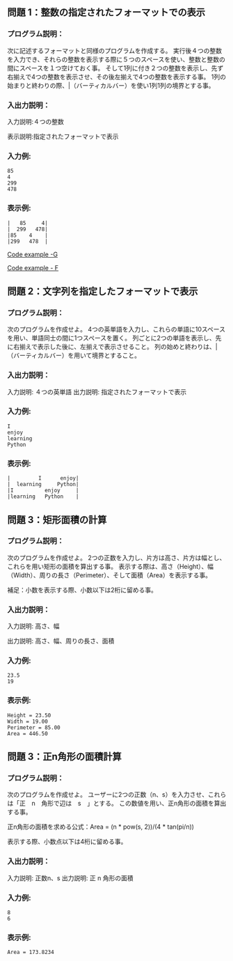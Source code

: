 ## 問題 1：整数の指定されたフォーマットでの表示
### プログラム説明：

次に記述するフォーマットと同様のプログラムを作成する。
実行後４つの整数を入力でき、それらの整数を表示する際に５つのスペースを使い、整数と整数の間にスペースを１つ空けておく事。
そして1列に付き２つの整数を表示し、先ず右揃えで4つの整数を表示させ、その後左揃えで4つの整数を表示する事。
1列の始まりと終わりの際、|（バーティカルバー）を使い1列1列の境界とする事。

### 入出力説明：
入力説明:４つの整数

表示説明:指定されたフォーマットで表示

### 入力例:

```
85
4
299
478
```
### 表示例:

```
|   85     4|
|  299   478|
|85    4    |
|299   478  |
```

[Code example -G](https://github.com/eclairsameal/Level-3_Python/blob/main/Homework4/George/homework_ex.py)

[Code example - F](https://github.com/eclairsameal/Level-3_Python/blob/main/Homework4/Fenrir/Homework4_ex.py)

## 問題 2：文字列を指定したフォーマットで表示

### プログラム説明：
次のプログラムを作成せよ。 4つの英単語を入力し、これらの単語に10スペースを用い、単語同士の間に1つスペースを置く。 列ごとに2つの単語を表示し、先に右揃えで表示した後に、左揃えで表示させること。 列の始めと終わりは、|（バーティカルバー）を用いて境界とすること。

### 入出力説明：

入力説明: ４つの英単語
出力説明: 指定されたフォーマットで表示

### 入力例:

```
I
enjoy
learning
Python
```
### 表示例:

```
|         I      enjoy|
|  learning     Python|
|I          enjoy     |
|learning   Python    |
```

## 問題 3：矩形面積の計算
### プログラム説明：
次のプログラムを作成せよ。 2つの正数を入力し、片方は高さ、片方は幅とし、 これらを用い矩形の面積を算出する事。 表示する際は、高さ（Height）、幅（Width）、周りの長さ（Perimeter）、そして面積（Area）を表示する事。

補足：小数を表示する際、小数以下は2桁に留める事。

### 入出力説明：
入力説明: 高さ、幅

出力説明: 高さ、幅、周りの長さ、面積

### 入力例:

```
23.5
19
```
### 表示例:

```
Height = 23.50
Width = 19.00
Perimeter = 85.00
Area = 446.50
```

## 問題 3：正n角形の面積計算
### プログラム説明：
次のプログラムを作成せよ。 ユーザーに2つの正数（n、s）を入力させ、これらは「正　n　角形で辺は　s　」とする。 この数値を用い、正n角形の面積を算出する事。

正n角形の面積を求める公式：Area = (n * pow(s, 2))/(4 * tan(pi/n))

表示する際、小数点以下は4桁に留める事。

### 入出力説明：
入力説明: 正数n、s
出力説明: 正 n 角形の面積

### 入力例:

```
8
6
```
### 表示例:

```
Area = 173.8234
```

